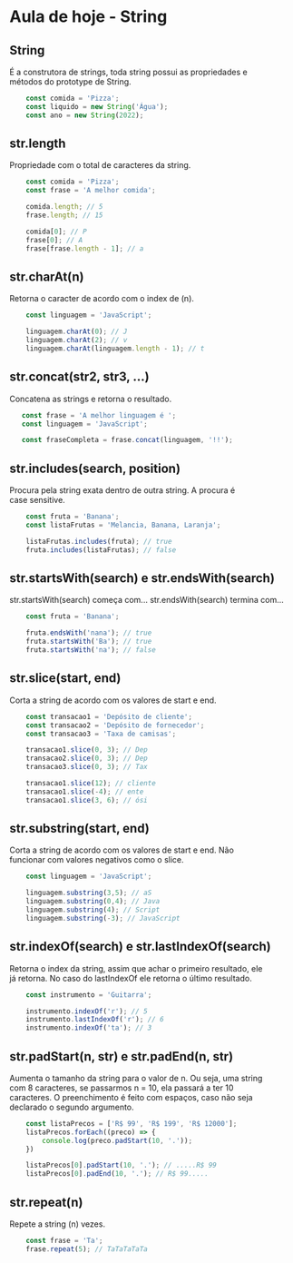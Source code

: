# Aula de hoje - String

## String

É a construtora de strings, toda string possui as propriedades e <br>
métodos do prototype de String.

```js
    const comida = 'Pizza';
    const liquido = new String('Água');
    const ano = new String(2022);
```

## str.length

Propriedade com o total de caracteres da string.

```js
    const comida = 'Pizza';
    const frase = 'A melhor comida';

    comida.length; // 5
    frase.length; // 15

    comida[0]; // P
    frase[0]; // A
    frase[frase.length - 1]; // a
```

## str.charAt(n)

Retorna o caracter de acordo com o index de (n).

```js
    const linguagem = 'JavaScript';

    linguagem.charAt(0); // J
    linguagem.charAt(2); // v
    linguagem.charAt(linguagem.length - 1); // t
```

## str.concat(str2, str3, ...)

Concatena as strings e retorna o resultado.

```js
   const frase = 'A melhor linguagem é ';
   const linguagem = 'JavaScript';

   const fraseCompleta = frase.concat(linguagem, '!!');
```

## str.includes(search, position)

Procura pela string exata dentro de outra string. A procura é <br>
case sensitive.

```js
    const fruta = 'Banana';
    const listaFrutas = 'Melancia, Banana, Laranja';

    listaFrutas.includes(fruta); // true
    fruta.includes(listaFrutas); // false
```

## str.startsWith(search) e str.endsWith(search)

str.startsWith(search) começa com...
str.endsWith(search) termina com...

```js
    const fruta = 'Banana';

    fruta.endsWith('nana'); // true
    fruta.startsWith('Ba'); // true
    fruta.startsWith('na'); // false
```

## str.slice(start, end)

Corta a string de acordo com os valores de start e end.

```js
    const transacao1 = 'Depósito de cliente';
    const transacao2 = 'Depósito de fornecedor';
    const transacao3 = 'Taxa de camisas';

    transacao1.slice(0, 3); // Dep
    transacao2.slice(0, 3); // Dep
    transacao3.slice(0, 3); // Tax

    transacao1.slice(12); // cliente
    transacao1.slice(-4); // ente
    transacao1.slice(3, 6); // ósi
```

## str.substring(start, end)

Corta a string de acordo com os valores de start e end. Não <br>
funcionar com valores negativos como o slice.

```js
    const linguagem = 'JavaScript';

    linguagem.substring(3,5); // aS
    linguagem.substring(0,4); // Java
    linguagem.substring(4); // Script
    linguagem.substring(-3); // JavaScript
```

## str.indexOf(search) e str.lastIndexOf(search)

Retorna o index da string, assim que achar o primeiro resultado, ele <br>
já retorna. No caso do lastIndexOf ele retorna o último resultado.

```js
    const instrumento = 'Guitarra';

    instrumento.indexOf('r'); // 5
    instrumento.lastIndexOf('r'); // 6
    instrumento.indexOf('ta'); // 3
```

## str.padStart(n, str) e str.padEnd(n, str)

Aumenta o tamanho da string para o valor de n. Ou seja, uma string <br>
com 8 caracteres, se passarmos n = 10, ela passará a ter 10 <br>
caracteres. O preenchimento é feito com espaços, caso não seja <br>
declarado o segundo argumento.

```js
    const listaPrecos = ['R$ 99', 'R$ 199', 'R$ 12000'];
    listaPrecos.forEach((preco) => {
        console.log(preco.padStart(10, '.'));
    })

    listaPrecos[0].padStart(10, '.'); // .....R$ 99
    listaPrecos[0].padEnd(10, '.'); // R$ 99.....
```

## str.repeat(n)

Repete a string (n) vezes.

```js
    const frase = 'Ta';
    frase.repeat(5); // TaTaTaTaTa
```